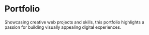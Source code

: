 # Portfolio
Showcasing creative web projects and skills, this portfolio highlights a passion for building visually appealing digital experiences.
